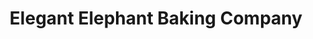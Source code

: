 ---
title: "Elegant Elephant Baking Company"
url: /eugene/elegant-elephant-baking-company/
shop: Bäckerei
---